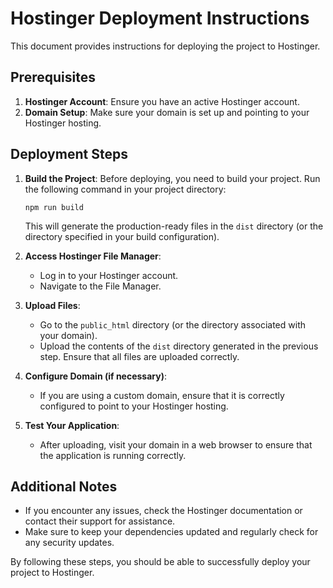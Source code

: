 # Hostinger Deployment Instructions

This document provides instructions for deploying the project to Hostinger.

## Prerequisites

1. **Hostinger Account**: Ensure you have an active Hostinger account.
2. **Domain Setup**: Make sure your domain is set up and pointing to your Hostinger hosting.

## Deployment Steps

1. **Build the Project**:
   Before deploying, you need to build your project. Run the following command in your project directory:
   ```
   npm run build
   ```
   This will generate the production-ready files in the `dist` directory (or the directory specified in your build configuration).

2. **Access Hostinger File Manager**:
   - Log in to your Hostinger account.
   - Navigate to the File Manager.

3. **Upload Files**:
   - Go to the `public_html` directory (or the directory associated with your domain).
   - Upload the contents of the `dist` directory generated in the previous step. Ensure that all files are uploaded correctly.

4. **Configure Domain (if necessary)**:
   - If you are using a custom domain, ensure that it is correctly configured to point to your Hostinger hosting.

5. **Test Your Application**:
   - After uploading, visit your domain in a web browser to ensure that the application is running correctly.

## Additional Notes

- If you encounter any issues, check the Hostinger documentation or contact their support for assistance.
- Make sure to keep your dependencies updated and regularly check for any security updates.

By following these steps, you should be able to successfully deploy your project to Hostinger.